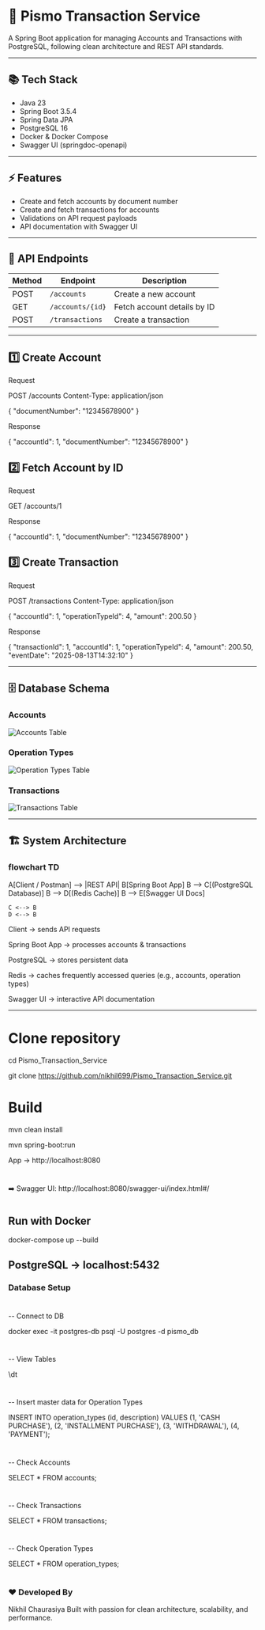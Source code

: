 # 🚀 Pismo Transaction Service

A Spring Boot application for managing Accounts and Transactions with PostgreSQL, following clean architecture and REST API standards.


---

## 📚 Tech Stack

- Java 23
- Spring Boot 3.5.4
- Spring Data JPA
- PostgreSQL 16
- Docker & Docker Compose
- Swagger UI (springdoc-openapi)

---

## ⚡ Features

- Create and fetch accounts by document number
- Create and fetch transactions for accounts
- Validations on API request payloads
- API documentation with Swagger UI

---

## 🔗 API Endpoints

| Method | Endpoint                     | Description                      |
|--------|------------------------------|----------------------------------|
| POST   | `/accounts`                   | Create a new account            |
| GET    | `/accounts/{id}`              | Fetch account details by ID     |
| POST   | `/transactions`               | Create a transaction            |






---



## 1️⃣ Create Account

Request

POST /accounts
Content-Type: application/json

{
"documentNumber": "12345678900"
}


Response

{
"accountId": 1,
"documentNumber": "12345678900"
}

## 2️⃣ Fetch Account by ID

Request

GET /accounts/1


Response

{
"accountId": 1,
"documentNumber": "12345678900"
}

## 3️⃣ Create Transaction

Request

POST /transactions
Content-Type: application/json

{
"accountId": 1,
"operationTypeId": 4,
"amount": 200.50
}


Response

{
"transactionId": 1,
"accountId": 1,
"operationTypeId": 4,
"amount": 200.50,
"eventDate": "2025-08-13T14:32:10"
}



---



## 🗄 Database Schema


### Accounts
![Accounts Table](images/accounts.png)

### Operation Types
![Operation Types Table](images/operation_type.png)

### Transactions
![Transactions Table](images/transaction.png)



---


## 🏗 System Architecture
### flowchart TD
A[Client / Postman] --> |REST API| B[Spring Boot App]
B --> C[(PostgreSQL Database)]
B --> D[(Redis Cache)]
B --> E[Swagger UI Docs]

    C <--> B
    D <--> B


Client → sends API requests

Spring Boot App → processes accounts & transactions

PostgreSQL → stores persistent data

Redis → caches frequently accessed queries (e.g., accounts, operation types)

Swagger UI → interactive API documentation




---



# Clone repository
cd Pismo_Transaction_Service

git clone https://github.com/nikhil699/Pismo_Transaction_Service.git



#

# Build
mvn clean install

mvn spring-boot:run

App → http://localhost:8080



#


➡️ Swagger UI:
http://localhost:8080/swagger-ui/index.html#/



#


## Run with Docker
docker-compose up --build


## PostgreSQL → localhost:5432

### Database Setup

#
-- Connect to DB

docker exec -it postgres-db psql -U postgres -d pismo_db
#
-- View Tables

\dt
#
-- Insert master data for Operation Types

INSERT INTO operation_types (id, description) VALUES
(1, 'CASH PURCHASE'),
(2, 'INSTALLMENT PURCHASE'),
(3, 'WITHDRAWAL'),
(4, 'PAYMENT');
#
-- Check Accounts

SELECT * FROM accounts;
#
-- Check Transactions

SELECT * FROM transactions;
#
-- Check Operation Types

SELECT * FROM operation_types;



#

#
#

##
### ❤️ Developed By

Nikhil Chaurasiya
Built with passion for clean architecture, scalability, and performance.